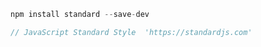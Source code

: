 ```javascript
npm install standard --save-dev

// JavaScript Standard Style  'https://standardjs.com'
```

